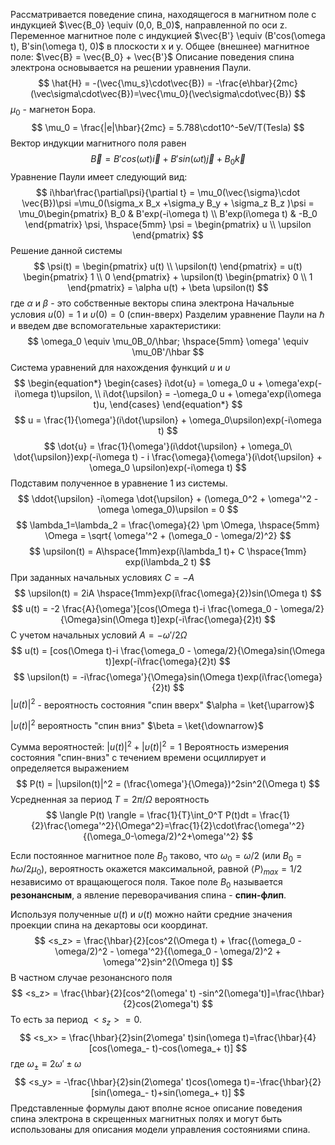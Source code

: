 
Рассматривается поведение спина, находящегося в магнитном поле с индукцией $\vec{B_0} \equiv (0,0, B_0)$, направленной по оси z.
Переменное магнитное поле с индукцией $\vec{B'} \equiv (B'cos(\omega t), B'sin(\omega t), 0)$  в плоскости x и y. 
Общее (внешнее) магнитное поле: $\vec{B} = \vec{B_0} + \vec{B'}$
Описание поведения спина электрона основывается на решении уравнения Паули. 
$$
\hat{H} = -(\vec{\mu_s}\cdot\vec{B}) = -\frac{e\hbar}{2mc}(\vec\sigma\cdot\vec{B})=\vec{\mu_0}(\vec\sigma\cdot\vec{B})
$$
$\mu_0$ - магнетон Бора. 
$$
\mu_0 = \frac{|e|\hbar}{2mc} = 5.788\cdot10^-5eV/T(Tesla)
$$
Вектор индукции магнитного поля равен  $$
\vec{B} = B'cos(\omega t)\vec{i} + B'sin(\omega t)\vec{j} + B_0\vec{k}$$
Уравнение Паули имеет следующий вид:
$$
i\hbar\frac{\partial\psi}{\partial t} = \mu_0(\vec{\sigma}\cdot \vec{B})\psi =\mu_0(\sigma_x B_x +\sigma_y B_y + \sigma_z B_z )\psi = \mu_0\begin{pmatrix}
B_0 & B'exp(-i\omega t) \\
B'exp(i\omega t) & -B_0
\end{pmatrix} \psi, \hspace{5mm}  \psi = \begin{pmatrix} 
u \\
\upsilon
\end{pmatrix}
$$
Решение данной системы
$$
\psi(t) = \begin{pmatrix} 
u(t) \\
\upsilon(t)
\end{pmatrix} = u(t) \begin{pmatrix} 
1 \\
0
\end{pmatrix} + \upsilon(t) \begin{pmatrix} 
0 \\
1
\end{pmatrix} = \alpha u(t) + \beta \upsilon(t)
$$
где  $\alpha$ и $\beta$ - это собственные векторы спина электрона
Начальные условия $u(0) = 1$ и $\upsilon(0)= 0$ (спин-вверх)
Разделим уравнение Паули на $\hbar$ и введем две вспомогательные характеристики:
$$
\omega_0 \equiv \mu_0B_0/\hbar; \hspace{5mm} \omega' \equiv \mu_0B'/\hbar
$$
Система уравнений для нахождения функций $u$ и $\upsilon$ 
$$
\begin{equation*} \begin{cases} 
i\dot{u} = \omega_0 u + \omega'exp(-i\omega t)\upsilon, \\
i\dot{\upsilon} = -\omega_0 u + \omega'exp(i\omega t)u, 
\end{cases} 
\end{equation*}
$$
$$
u = \frac{1}{\omega'}(i\dot{\upsilon} + \omega_0\upsilon)exp(-i\omega t)
$$
$$
\dot{u} = \frac{1}{\omega'}(i\ddot{\upsilon} + \omega_0\ \dot{\upsilon})exp(-i\omega t) - i \frac{\omega}{\omega'}(i\dot{\upsilon} + \omega_0 \upsilon)exp(-i\omega t)
$$
Подставим полученное в уравнение 1 из системы.
$$
\ddot{\upsilon} -i\omega \dot{\upsilon} + (\omega_0^2 + \omega'^2 - \omega \omega_0)\upsilon = 0
$$
$$
\lambda_1=\lambda_2 = \frac{\omega}{2} \pm \Omega, \hspace{5mm} \Omega = \sqrt{ \omega'^2 + (\omega_0 - \omega/2)^2}
$$
$$
\upsilon(t) = A\hspace{1mm}exp(i\lambda_1 t)+ C \hspace{1mm} exp(i\lambda_2 t)
$$
При заданных начальных условиях $C=-A$ 
$$
\upsilon(t) = 2iA \hspace{1mm}exp(i\frac{\omega}{2})sin(\Omega t)
$$
$$
u(t) = -2 \frac{A}{\omega'}[cos(\Omega t)-i \frac{\omega_0 - \omega/2}{\Omega}sin(\Omega t)]exp(-i\frac{\omega}{2}t)
$$
С учетом начальных условий $A=-\omega'/2\Omega$ 
$$
u(t) = [cos(\Omega t)-i \frac{\omega_0 - \omega/2}{\Omega}sin(\Omega t)]exp(-i\frac{\omega}{2}t)
$$
$$
\upsilon(t) = -i\frac{\omega'}{\Omega}sin(\Omega t)exp(i\frac{\omega}{2}t)
$$
$|u(t)|^2$ - вероятность состояния "спин вверх" $\alpha = \ket{\uparrow}$
    
$|\upsilon(t)|^2$  вероятность "спин вниз"  $\beta = \ket{\downarrow}$

Сумма вероятностей:
$|u(t)|^2 + |\upsilon(t)|^2 = 1$ 
Вероятность измерения состояния "спин-вниз" с течением времени осциллирует и определяется выражением
$$
P(t) = |\upsilon(t)|^2 = (\frac{\omega'}{\Omega})^2sin^2(\Omega t)
$$
Усредненная за период $T = 2\pi/\Omega$ вероятность
$$
\langle P(t) \rangle = \frac{1}{T}\int_0^T P(t)dt = \frac{1}{2}\frac{\omega'^2}{\Omega^2}=\frac{1}{2}\cdot\frac{\omega'^2}{(\omega_0-\omega/2)^2+\omega'^2}
$$

Если постоянное магнитное поле $B_0$ таково, что $\omega_0 = \omega/2$ (или $B_0=\hbar\omega/2\mu_0$), вероятность окажется максимальной, равной $\langle P \rangle_{max}=1/2$ независимо от вращающегося поля. Такое поле $B_0$ называется **резонансным**, а явление переворачивания спина - **спин-флип**.

Используя полученные $u(t)$ и $\upsilon(t)$ можно найти средние значения проекции спина на декартовы оси координат.
$$
<s_z> = \frac{\hbar}{2}[cos^2(\Omega t) + \frac{(\omega_0 - \omega/2)^2 - \omega'^2}{(\omega_0 - \omega/2)^2 + \omega'^2}sin^2(\Omega t)]
$$
В частном случае резонансного поля
$$
<s_z> = \frac{\hbar}{2}[cos^2(\omega' t) -sin^2(\omega't)]=\frac{\hbar}{2}cos(2\omega't)
$$
То есть за период $<s_z>=0$.
$$
<s_x> = \frac{\hbar}{2}sin(2\omega' t)sin(\omega t)=\frac{\hbar}{4}[cos(\omega_- t)-cos(\omega_+ t)]
$$
где $\omega_{\pm} \equiv 2\omega' \pm \omega$ 
$$
<s_y> = -\frac{\hbar}{2}sin(2\omega' t)cos(\omega t)=-\frac{\hbar}{2}[sin(\omega_- t)+sin(\omega_+ t)]
$$
Представленные формулы дают вполне ясное описание поведения спина электрона в скрещенных магнитных полях и могут быть использованы для описания модели управления состояниями спина.